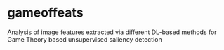 # gameoffeats
Analysis of image features extracted via different DL-based methods for Game Theory based unsupervised saliency detection
